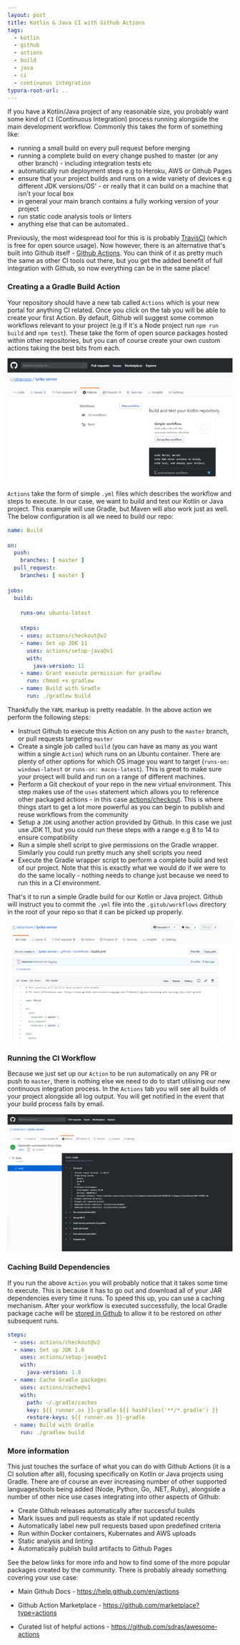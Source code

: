 ```yaml
---
layout: post
title: Kotlin & Java CI with Github Actions
tags:
  - kotlin
  - github
  - actions
  - build
  - java
  - ci
  - continuous integration
typora-root-url: ..
---
```


If you have a Kotlin/Java project of any reasonable size, you probably want some kind of `CI` (Continuous Integration) process running alongside the main development workflow. Commonly this takes the form of something like:

- running a small build on every pull request before merging
- running a complete build on every change pushed to master (or any other branch) - including integration tests etc
- automatically run deployment steps e.g to Heroku, AWS or Github Pages
- ensure that your project builds and runs on a wide variety of devices e.g different JDK versions/OS' - or really that it can build on a machine that isn't your local box
- in general your main branch contains a fully working version of your project
- run static code analysis tools or linters
- anything else that can be automated..

Previously, the most widespread tool for this is is probably [TravisCI](https://travis-ci.org/) (which is free for open source usage). Now however, there is an alternative that's built into Github itself - [Github Actions](https://github.com/features/actions). You can think of it as pretty much the same as other CI tools out there, but you get the added benefit of full integration with Github, so now everything can be in the same place!

### Creating a a Gradle Build Action

Your repository should have a new tab called `Actions` which is your new portal for anything CI related. Once you click on the tab you will be able to create your first Action. By default, Github will suggest some common workflows relevant to your project (e.g if it's a Node project run `npm run build` and `npm test`). These take the form of open source packages hosted within other repositories, but you can of course create your own custom actions taking the best bits from each.

![Github Actions tab](/images/2020/github_actions_tab.png)



`Actions` take the form of simple `.yml` files which describes the workflow and steps to execute. In our case, we want to build and test our Kotlin or Java project. This example will use Gradle, but Maven will also work just as well. The below configuration is all we need to build our repo:

```yaml
name: Build

on:
  push:
    branches: [ master ]
  pull_request:
    branches: [ master ]

jobs:
  build:

    runs-on: ubuntu-latest

    steps:
    - uses: actions/checkout@v2
    - name: Set up JDK 11
      uses: actions/setup-java@v1
      with:
        java-version: 11
    - name: Grant execute permission for gradlew
      run: chmod +x gradlew
    - name: Build with Gradle
      run: ./gradlew build
```

Thankfully the `YAML` markup is pretty readable. In the above action we perform the following steps:

- Instruct Github to execute this Action on any push to the `master` branch, or pull requests targeting `master`
- Create a single job called `build` (you can have as many as you want within a single `Action`) which runs on an Ubuntu container. There are plenty of other options for which OS image you want to target (`runs-on: windows-latest` or `runs-on: macos-latest`). This is great to make sure your project will build and run on a range of different machines.
- Perform a Git checkout of your repo in the new virtual environment. This step makes use of the `uses` statement which allows you to reference other packaged actions - in this case [actions/checkout](https://github.com/actions/checkout). This is where things start to get a lot more powerful as you can begin to publish and reuse workflows from the community
- Setup a `JDK` using another action provided by Github. In this case we just use JDK 11, but you could run these steps with a range e.g 8 to 14 to ensure compatibility
- Run a simple shell script to give permissions on the Gradle wrapper. Similarly you could run pretty much any shell scripts you need
- Execute the Gradle wrapper script to perform a complete build and test of our project. Note that this is exactly what we would do if we were to do the same locally - nothing needs to change just because we need to run this in a CI environment.

That's it to run a simple Gradle build for our Kotlin or Java project. Github will instruct you to commit the `.yml` file into the `.gitub/workflows` directory in the root of your repo so that it can be picked up properly.

![Github Actions sample file](/images/2020/github_actions_file.png)

### Running the CI Workflow

Because we just set up our `Action` to be run automatically on any PR or push to `master`, there is nothing else we need to do to start utilising our new continuous integration process. In the `Actions` tab you will see all builds of your project alongside all log output. You will get notified in the event that your build process fails by email.

![Github Actions output](/images/2020/github_actions_output.png)

### Caching Build Dependencies

If you run the above `Action` you will probably notice that it takes some time to execute. This is because it has to go out and download all of your JAR dependencies every time it runs. To speed this up, you can use a caching mechanism. After your workflow is executed successfully, the local Gradle package cache will be [stored in Github](https://help.github.com/en/actions/language-and-framework-guides/building-and-testing-java-with-gradle) to allow it to be restored on other subsequent runs.

```yaml
steps:
  - uses: actions/checkout@v2
  - name: Set up JDK 1.8
    uses: actions/setup-java@v1
    with:
      java-version: 1.8
  - name: Cache Gradle packages
    uses: actions/cache@v1
    with:
      path: ~/.gradle/caches
      key: ${{ runner.os }}-gradle-${{ hashFiles('**/*.gradle') }}
      restore-keys: ${{ runner.os }}-gradle
  - name: Build with Gradle
    run: ./gradlew build
```

### More information

This just touches the surface of what you can do with Github Actions (it is a CI solution after all), focusing specifically on Kotlin or Java projects using Gradle. There are of course an ever increasing number of other supported languages/tools being added (Node, Python, Go, .NET, Ruby), alongside a number of other nice use cases integrating into other aspects of Github:

- Create Github releases automatically after successful builds
- Mark issues and pull requests as stale if not updated recently
- Automatically label new pull requests based upon predefined criteria
- Run within Docker containers, Kubernates and AWS uploads
- Static analysis and linting
- Automatically publish build artifacts to Github Pages

See the below links for more info and how to find some of the more popular packages created by the community. There is probably already something covering your use case:

- Main Github Docs - https://help.github.com/en/actions

- Github Action Marketplace -  https://github.com/marketplace?type=actions

- Curated list of helpful actions - https://github.com/sdras/awesome-actions